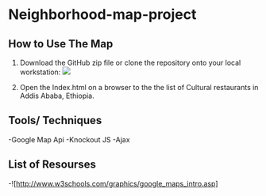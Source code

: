 # Neighborhood-map-project

 ## How to Use The Map

1. Download the GitHub zip file or clone the repository onto your local workstation:
![](https://github.com/Cherenetse/Neighborhood-map-project)

2. Open the Index.html on a browser to the the list of Cultural restaurants in Addis Ababa, Ethiopia.

## Tools/ Techniques
-Google Map Api
-Knockout JS
-Ajax

## List of Resourses
-![http://www.w3schools.com/graphics/google_maps_intro.asp]



